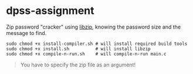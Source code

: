 # dpss-assignment

Zip password "cracker" using [libzip](https://libzip.org/), knowing the password size and the message to find.

```shell
sudo chmod +x install-compiler.sh # will install required build tools
sudo chmod +x install.sh          # will install libzip
sudo chmod +x compile-n-run.sh    # will compile-n-run main.c
```

> You have to specify the zip file as an argument!